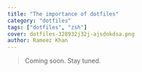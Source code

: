 ```yaml
---
title: "The importance of dotfiles"
category: "dotfiles"
tags: ["dotfiles", "zsh"]
cover: dotfiles-328932j32j-ajsdnkdsa.png
author: Rameez Khan
---
```


> Coming soon. Stay tuned.
